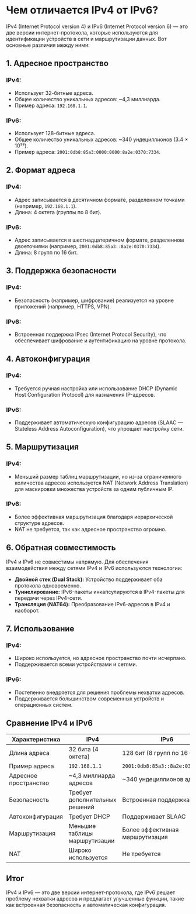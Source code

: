 # Чем отличается IPv4 от IPv6?

IPv4 (Internet Protocol version 4) и IPv6 (Internet Protocol version 6) — это две версии интернет-протокола, которые используются для идентификации устройств в сети и маршрутизации данных. Вот основные различия между ними:

## 1. Адресное пространство

### IPv4:

- Использует 32-битные адреса.
- Общее количество уникальных адресов: ~4,3 миллиарда.
- Пример адреса: `192.168.1.1`.

### IPv6:

- Использует 128-битные адреса.
- Общее количество уникальных адресов: ~340 ундециллионов (3.4 × 10³⁸).
- Пример адреса: `2001:0db8:85a3:0000:0000:8a2e:0370:7334`.

## 2. Формат адреса

### IPv4:

- Адрес записывается в десятичном формате, разделенном точками (например, `192.168.1.1`).
- Длина: 4 октета (группы по 8 бит).

### IPv6:

- Адрес записывается в шестнадцатеричном формате, разделенном двоеточиями (например, `2001:0db8:85a3::8a2e:0370:7334`).
- Длина: 8 групп по 16 бит.

## 3. Поддержка безопасности

### IPv4:

- Безопасность (например, шифрование) реализуется на уровне приложений (например, HTTPS, VPN).

### IPv6:

- Встроенная поддержка IPsec (Internet Protocol Security), что обеспечивает шифрование и аутентификацию на уровне протокола.

## 4. Автоконфигурация

### IPv4:

- Требуется ручная настройка или использование DHCP (Dynamic Host Configuration Protocol) для назначения IP-адресов.

### IPv6:

- Поддерживает автоматическую конфигурацию адресов (SLAAC — Stateless Address Autoconfiguration), что упрощает настройку сети.

## 5. Маршрутизация

### IPv4:

- Меньший размер таблиц маршрутизации, но из-за ограниченного количества адресов используется NAT (Network Address Translation) для маскировки множества устройств за одним публичным IP.

### IPv6:

- Более эффективная маршрутизация благодаря иерархической структуре адресов.
- NAT не требуется, так как адресное пространство огромно.

## 6. Обратная совместимость

IPv4 и IPv6 не совместимы напрямую. Для обеспечения взаимодействия между сетями IPv4 и IPv6 используются технологии:

- **Двойной стек (Dual Stack):** Устройство поддерживает оба протокола одновременно.
- **Туннелирование:** IPv6-пакеты инкапсулируются в IPv4-пакеты для передачи через IPv4-сети.
- **Трансляция (NAT64):** Преобразование IPv6-адресов в IPv4 и наоборот.

## 7. Использование

### IPv4:

- Широко используется, но адресное пространство почти исчерпано.
- Поддерживается всеми устройствами и сетями.

### IPv6:

- Постепенно внедряется для решения проблемы нехватки адресов.
- Поддерживается большинством современных устройств и операционных систем.

## Сравнение IPv4 и IPv6

| Характеристика        | IPv4                           | IPv6                             |
| --------------------- | ------------------------------ | -------------------------------- |
| Длина адреса          | 32 бита (4 октета)             | 128 бит (8 групп по 16 бит)      |
| Пример адреса         | `192.168.1.1`                  | `2001:0db8:85a3::8a2e:0370:7334` |
| Адресное пространство | ~4,3 миллиарда адресов         | ~340 ундециллионов адресов       |
| Безопасность          | Требует дополнительных решений | Встроенная поддержка IPsec       |
| Автоконфигурация      | Требует DHCP                   | Поддерживает SLAAC               |
| Маршрутизация         | Меньшие таблицы маршрутизации  | Более эффективная маршрутизация  |
| NAT                   | Широко используется            | Не требуется                     |

## Итог

IPv4 и IPv6 — это две версии интернет-протокола, где IPv6 решает проблему нехватки адресов и предлагает улучшенные функции, такие как встроенная безопасность и автоматическая конфигурация.
